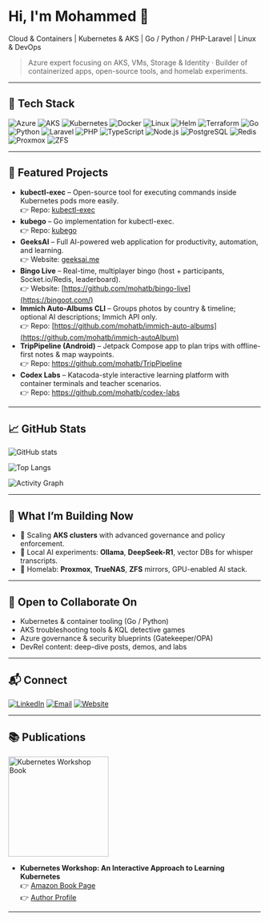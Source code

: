 # Hi, I'm Mohammed 👋

Cloud & Containers | Kubernetes & AKS | Go / Python / PHP-Laravel | Linux & DevOps

> Azure expert focusing on AKS, VMs, Storage & Identity · Builder of containerized apps, open-source tools, and homelab experiments.

---

## 🔧 Tech Stack

![Azure](https://img.shields.io/badge/Azure-0078D4?logo=microsoftazure&logoColor=white)
![AKS](https://img.shields.io/badge/AKS-008AD7?logo=microsoftazure&logoColor=white)
![Kubernetes](https://img.shields.io/badge/Kubernetes-326CE5?logo=kubernetes&logoColor=white)
![Docker](https://img.shields.io/badge/Docker-2496ED?logo=docker&logoColor=white)
![Linux](https://img.shields.io/badge/Linux-FCC624?logo=linux&logoColor=black)
![Helm](https://img.shields.io/badge/Helm-0F1689?logo=helm&logoColor=white)
![Terraform](https://img.shields.io/badge/Terraform-844FBA?logo=terraform&logoColor=white)
![Go](https://img.shields.io/badge/Go-00ADD8?logo=go&logoColor=white)
![Python](https://img.shields.io/badge/Python-3776AB?logo=python&logoColor=white)
![Laravel](https://img.shields.io/badge/Laravel-FF2D20?logo=laravel&logoColor=white)
![PHP](https://img.shields.io/badge/PHP-777BB4?logo=php&logoColor=white)
![TypeScript](https://img.shields.io/badge/TypeScript-3178C6?logo=typescript&logoColor=white)
![Node.js](https://img.shields.io/badge/Node.js-339933?logo=nodedotjs&logoColor=white)
![PostgreSQL](https://img.shields.io/badge/PostgreSQL-4169E1?logo=postgresql&logoColor=white)
![Redis](https://img.shields.io/badge/Redis-DC382D?logo=redis&logoColor=white)
![Proxmox](https://img.shields.io/badge/Proxmox-E57000?logo=proxmox&logoColor=white)
![ZFS](https://img.shields.io/badge/ZFS-2C3E50)

---

## 🚀 Featured Projects

- **kubectl-exec** – Open-source tool for executing commands inside Kubernetes pods more easily.  
  👉 Repo: [kubectl-exec](https://github.com/mohatb/kubectl-exec)
- **kubego** – Go implementation for kubectl-exec.  
  👉 Repo: [kubego](https://github.com/mohatb/kubego)
- **GeeksAI** – Full AI-powered web application for productivity, automation, and learning.  
  👉 Website: [geeksai.me](https://geeksai.me/)
- **Bingo Live** – Real-time, multiplayer bingo (host + participants, Socket.io/Redis, leaderboard).  
  👉 Website: [https://github.com/mohatb/bingo-live](https://bingoot.com/)
- **Immich Auto-Albums CLI** – Groups photos by country & timeline; optional AI descriptions; Immich API only.  
  👉 Repo: [https://github.com/mohatb/immich-auto-albums](https://github.com/mohatb/immich-autoAlbum)
- **TripPipeline (Android)** – Jetpack Compose app to plan trips with offline-first notes & map waypoints.  
  👉 Repo: https://github.com/mohatb/TripPipeline
- **Codex Labs** – Katacoda-style interactive learning platform with container terminals and teacher scenarios.  
  👉 Repo: https://github.com/mohatb/codex-labs

---

## 📈 GitHub Stats

![GitHub stats](https://github-readme-stats.vercel.app/api?username=mohatb&show_icons=true&theme=tokyonight&count_private=true)

![Top Langs](https://github-readme-stats.vercel.app/api/top-langs/?username=mohatb&layout=compact&theme=tokyonight)

![Activity Graph](https://github-readme-activity-graph.vercel.app/graph?username=mohatb&theme=react-dark)

---------

## 🧩 What I’m Building Now

- 🔭 Scaling **AKS clusters** with advanced governance and policy enforcement.
- 🧪 Local AI experiments: **Ollama**, **DeepSeek-R1**, vector DBs for whisper transcripts.
- 🧱 Homelab: **Proxmox**, **TrueNAS**, **ZFS** mirrors, GPU-enabled AI stack.

---

## 🤝 Open to Collaborate On

- Kubernetes & container tooling (Go / Python)
- AKS troubleshooting tools & KQL detective games
- Azure governance & security blueprints (Gatekeeper/OPA)
- DevRel content: deep-dive posts, demos, and labs

---

## 📬 Connect

[![LinkedIn](https://img.shields.io/badge/LinkedIn-%230A66C2.svg?&logo=linkedin&logoColor=white)](https://www.linkedin.com/in/mohatb)
[![Email](https://img.shields.io/badge/Email-Contact-informational)](mailto:mohatb@example.com)
[![Website](https://img.shields.io/badge/GeeksAI-Explore-1f6feb)](https://geeksai.me/)

---

## 📚 Publications

<a href="https://www.amazon.com/Kubernetes-Workshop-Interactive-Approach-Learning/dp/1838820752">
  <img src="https://m.media-amazon.com/images/I/81rJc-6PPpL._AC_CR0%2C0%2C0%2C0_SX480_SY360_.jpg" alt="Kubernetes Workshop Book" width="200" />
</a>

- **Kubernetes Workshop: An Interactive Approach to Learning Kubernetes**  
  👉 [Amazon Book Page](https://www.amazon.com/Kubernetes-Workshop-Interactive-Approach-Learning/dp/1838820752)  
  👉 [Author Profile](https://www.amazon.com/stores/author/B08KGQ31MK/about)

---

